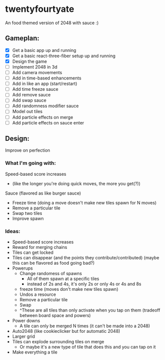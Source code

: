 # twentyfourtyate
An food themed version of 2048 with sauce :)

## Gameplan:

 - [x] Get a basic app up and running
 - [x] Get a basic react-three-fiber setup up and running
 - [x] Design the game
 - [ ] Implement 2048 in 3d
 - [ ] Add camera movements
 - [ ] Add in time-based enhancements
 - [ ] Add in like an app (start/restart)
 - [ ] Add time freeze sauce
 - [ ] Add remove sauce
 - [ ] Add swap sauce
 - [ ] Add randomness modifier sauce
 - [ ] Model out tiles
 - [ ] Add particle effects on merge
 - [ ] Add particle effects on sauce enter

## Design:
Improve on perfection

### What I'm going with:

Speed-based score increases

 - (like the longer you're doing quick moves, the more you get(?))

Sauce (flavored as like burger sauce)

 - Freeze time (doing a move doesn't make new tiles spawn for N moves)
 - Remove a particular tile
 - Swap two tiles
 - Improve spawn

### Ideas:

 - Speed-based score increases
 - Reward for merging chains
 - Tiles can get locked
 - Tiles can disappear (and the points they contribute/contributed) (maybe this can be flavored as food going bad?)
 - Powerups
   - Change randomess of spawns
     - All of them spawn at a specific tiles
     - instead of 2s and 4s, it's only 2s or only 4s or 4s and 8s
   - freeze time (moves don't make new tiles spawn)
   - Undos a resource
   - Remove a particular tile
   - Swap
   - ^These are all tiles than only activate when you tap on them (tradeoff between board space and powers)
 - Power downs
   - A tile can only be merged N times (it can't be made into a 2048)
 - Auto2048 (like cookieclicker but for automatic 2048)
 - Larger grid
 - Tiles can explode surrounding tiles on merge
   - Or maybe it's a new type of tile that does this and you can tap on it
 - Make everything a tile

